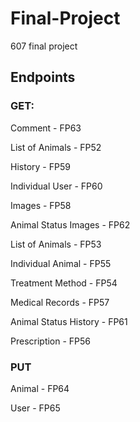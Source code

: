 # Final-Project
607 final project

## Endpoints
### GET:
Comment - FP63

List of Animals - FP52

History - FP59

Individual User - FP60

Images - FP58

Animal Status Images - FP62

List of Animals - FP53

Individual Animal - FP55

Treatment Method - FP54

Medical Records - FP57

Animal Status History - FP61

Prescription - FP56

### PUT
Animal - FP64

User - FP65
